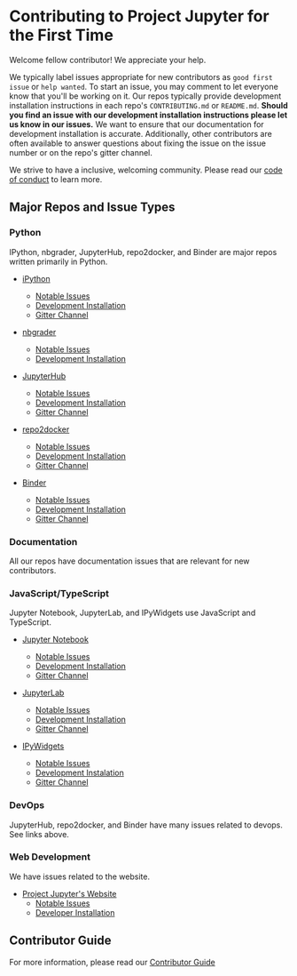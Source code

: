 # Contributing to Project Jupyter for the First Time

Welcome fellow contributor! We appreciate your help.

We typically label issues appropriate for new contributors as `good first issue` or `help wanted`.  To start an issue, you may comment to let everyone know that you'll be working on it.  Our repos typically provide development installation instructions in each repo's `CONTRIBUTING.md` or `README.md`.  **Should you find an issue with our development installation instructions please let us know in our issues.**  We want to ensure that our documentation for development installation is accurate.  Additionally, other contributors are often available to answer questions about fixing the issue on the issue number or on the repo's gitter channel.

We strive to have a inclusive, welcoming community.  Please read our [code of conduct](https://github.com/jupyter/governance/blob/master/conduct/code_of_conduct.md) to learn more.

## Major Repos and Issue Types

### Python

IPython, nbgrader, JupyterHub, repo2docker, and Binder are major repos written primarily in Python.

* [iPython](https://github.com/ipython/ipython)
  - [Notable Issues](https://github.com/ipython/ipython/issues?q=is%3Aissue+is%3Aopen+label%3A%22good+first+issue%22)
  - [Development Installation](https://github.com/ipython/ipython#development-and-instant-running)
  - [Gitter Channel](https://gitter.im/ipython/ipython)
 
 * [nbgrader](https://github.com/jupyter/nbgrader)
   - [Notable Issues](https://github.com/jupyter/nbgrader/issues?q=is%3Aissue+is%3Aopen+label%3A%22good+first+issue%22)
   - [Development Installation](https://nbgrader.readthedocs.io/en/latest/contributor_guide/installation_developer.html)
  
* [JupyterHub](https://github.com/jupyterhub/jupyterhub)
  - [Notable Issues](https://github.com/jupyterhub/jupyterhub/issues?q=is%3Aissue+is%3Aopen+label%3A%22help+wanted%22)
  - [Development Installation](https://github.com/jupyterhub/jupyterhub#contributing)
  - [Gitter Channel](https://gitter.im/jupyterhub/jupyterhub)

* [repo2docker](https://github.com/jupyter/repo2docker)
  - [Notable Issues](https://github.com/jupyter/repo2docker/issues?q=is%3Aissue+is%3Aopen+label%3A%22help+wanted%22)
  - [Development Installation](https://github.com/jupyter/repo2docker#installation)
  - [Gitter Channel](https://gitter.im/jupyterhub/jupyterhub)
  
* [Binder](https://github.com/jupyterhub/binderhub)
  - [Notable Issues](https://github.com/jupyterhub/binderhub/issues?q=is%3Aopen+is%3Aissue+label%3A%22help+wanted%22)
  - [Development Installation](https://github.com/jupyterhub/binderhub/blob/master/CONTRIBUTING.md)
  - [Gitter Channel](https://gitter.im/jupyterhub/binder)
  
### Documentation

All our repos have documentation issues that are relevant for new contributors.

### JavaScript/TypeScript

Jupyter Notebook, JupyterLab, and IPyWidgets use JavaScript and TypeScript.

* [Jupyter Notebook](https://github.com/jupyter/notebook)
  - [Notable Issues](https://github.com/jupyter/notebook/issues?q=is%3Aissue+is%3Aopen+label%3A%22tag%3ANew+Contributor%22)
  - [Development Installation](https://github.com/jupyter/notebook/blob/master/CONTRIBUTING.rst)
  - [Gitter Channel](https://gitter.im/jupyter/notebook)
  
* [JupyterLab](https://github.com/jupyterlab/jupyterlab)
  - [Notable Issues](https://github.com/jupyterlab/jupyterlab/issues?q=is%3Aopen+is%3Aissue+label%3A%22status%3AHelp+Wanted%22)
  - [Development Installation](https://github.com/jupyterlab/jupyterlab/blob/master/CONTRIBUTING.md)
  - [Gitter Channel](https://gitter.im/jupyterlab/jupyterlab)
  
* [IPyWidgets](https://github.com/jupyter-widgets/ipywidgets)
  - [Notable Issues](https://github.com/jupyter-widgets/ipywidgets/issues?q=is%3Aissue+is%3Aopen+label%3A%22good+first+issue%22)
  - [Development Instalation](https://ipywidgets.readthedocs.io/en/latest/dev_install.html)
  - [Gitter Channel](https://gitter.im/jupyter-widgets/Lobby)

### DevOps

JupyterHub, repo2docker, and Binder have many issues related to devops.  See links above.

### Web Development

We have issues related to the website.

* [Project Jupyter's Website](https://github.com/jupyter/jupyter.github.io/)
  - [Notable Issues](https://github.com/jupyter/jupyter.github.io/issues?q=is%3Aissue+is%3Aopen+label%3Asprint-friendly)
  - [Developer Installation](https://github.com/jupyter/jupyter.github.io#quick-local-testing)


## Contributor Guide

For more information, please read our [Contributor Guide](https://jupyter.readthedocs.io/en/latest/contributor/content-contributor.html)


